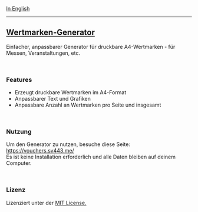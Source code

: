 [In English](./README.md)

---

## [Wertmarken-Generator](https://vouchers.sv443.me/)
Einfacher, anpassbarer Generator für druckbare A4-Wertmarken - für Messen, Veranstaltungen, etc.

<br>

### Features
- Erzeugt druckbare Wertmarken im A4-Format
- Anpassbarer Text und Grafiken
- Anpassbare Anzahl an Wertmarken pro Seite und insgesamt

<br>

### Nutzung
Um den Generator zu nutzen, besuche diese Seite: https://vouchers.sv443.me/  
Es ist keine Installation erforderlich und alle Daten bleiben auf deinem Computer.

<br>

### Lizenz
Lizenziert unter der [MIT License.](./LICENSE.txt)
